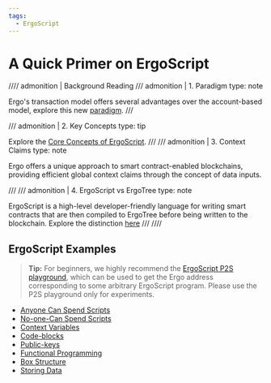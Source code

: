 ```yaml
---
tags:
  - ErgoScript
---
```


# A Quick Primer on ErgoScript

//// admonition | Background Reading
/// admonition | 1. Paradigm
    type: note

Ergo's transaction model offers several advantages over the account-based model, explore this new [paradigm](paradigm.md).
///

/// admonition | 2. Key Concepts
    type: tip

Explore the [Core Concepts of ErgoScript](ergoscript-key-concepts.md).
///
/// admonition | 3. Context Claims
    type: note

Ergo offers a unique approach to smart contract-enabled blockchains, providing efficient global context claims through the concept of data inputs.

///
/// admonition | 4. ErgoScript vs ErgoTree
    type: note

ErgoScript is a high-level developer-friendly language for writing smart contracts that are then compiled to ErgoTree before being written to the blockchain. Explore the distinction [here](ergoscriptvergotree.md)
///
////





## ErgoScript Examples

> **Tip:** For beginners, we highly recommend the [ErgoScript P2S playground](https://wallet.plutomonkey.com/p2s/), which can be used to get the Ergo address corresponding to some arbitrary ErgoScript program. Please use the P2S playground only for experiments.


- [Anyone Can Spend Scripts](anyone-can-spend.md)
- [No-one-Can Spend Scripts](no-one-can-spend.md)
- [Context Variables](context-variables.md)
- [Code-blocks](code-blocks.md)
- [Public-keys](public-keys.md)
- [Functional Programming](functional-programming.md)
- [Box Structure](box-structure.md)
- [Storing Data](storing-data.md)
